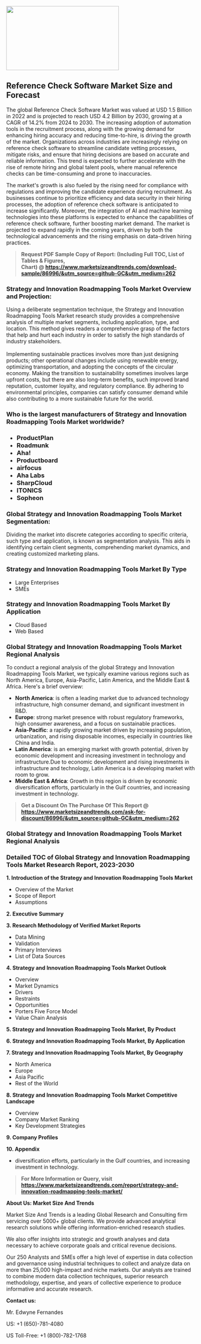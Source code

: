 <p><img class="alignnone size-medium wp-image-20088" src="https://ffe5etoiles.com/wp-content/uploads/2024/12/MST1-300x171.png" alt="" width="300" height="171" /></p><h2>Reference Check Software Market Size and Forecast</h2><p>The global Reference Check Software Market was valued at USD 1.5 Billion in 2022 and is projected to reach USD 4.2 Billion by 2030, growing at a CAGR of 14.2% from 2024 to 2030. The increasing adoption of automation tools in the recruitment process, along with the growing demand for enhancing hiring accuracy and reducing time-to-hire, is driving the growth of the market. Organizations across industries are increasingly relying on reference check software to streamline candidate vetting processes, mitigate risks, and ensure that hiring decisions are based on accurate and reliable information. This trend is expected to further accelerate with the rise of remote hiring and global talent pools, where manual reference checks can be time-consuming and prone to inaccuracies. </p><p>The market's growth is also fueled by the rising need for compliance with regulations and improving the candidate experience during recruitment. As businesses continue to prioritize efficiency and data security in their hiring processes, the adoption of reference check software is anticipated to increase significantly. Moreover, the integration of AI and machine learning technologies into these platforms is expected to enhance the capabilities of reference check software, further boosting market demand. The market is projected to expand rapidly in the coming years, driven by both the technological advancements and the rising emphasis on data-driven hiring practices.</p></p><blockquote id="" class=""><strong>Request PDF Sample Copy of Report: (Including Full TOC, List of Tables &amp; Figures, Chart)&nbsp;@&nbsp;<strong><a href="https://www.marketsizeandtrends.com/download-sample/86996/&utm_source=github-GC&utm_medium=262" target="_blank">https://www.marketsizeandtrends.com/download-sample/86996/&utm_source=github-GC&utm_medium=262</a></strong></strong></blockquote><h3 id="" class="">Strategy and Innovation Roadmapping Tools Market&nbsp;Overview and Projection:</h3><p id="" class="">Using a deliberate segmentation technique, the Strategy and Innovation Roadmapping Tools Market research study provides a comprehensive analysis of multiple market segments, including application, type, and location. This method gives readers a comprehensive grasp of the factors that help and hurt each industry in order to satisfy the high standards of industry stakeholders. <br /> <br />Implementing sustainable practices involves more than just designing products; other operational changes include using renewable energy, optimizing transportation, and adopting the concepts of the circular economy. Making the transition to sustainability sometimes involves large upfront costs, but there are also long-term benefits, such improved brand reputation, customer loyalty, and regulatory compliance. By adhering to environmental principles, companies can satisfy consumer demand while also contributing to a more sustainable future for the world.</p><h3 id="" class="">Who is the largest manufacturers of&nbsp;Strategy and Innovation Roadmapping Tools Market worldwide?</h3><h3 class=""><p><ul><li>ProductPlan </li><li> Roadmunk </li><li> Aha! </li><li> Productboard </li><li> airfocus </li><li> Aha Labs </li><li> SharpCloud </li><li> ITONICS </li><li> Sopheon</li></ul></p></h3><h3 id="" class="">Global&nbsp;Strategy and Innovation Roadmapping Tools Market Segmentation:</h3><p id="" class="">Dividing the market into discrete categories according to specific criteria, such type and application, is known as segmentation analysis. This aids in identifying certain client segments, comprehending market dynamics, and creating customized marketing plans.</p><h3 id="" class="">Strategy and Innovation Roadmapping Tools Market&nbsp;By Type</h3><p><p><ul><li>Large Enterprises </li><li> SMEs</p></li></ul></p></p><h3 id="" class="">Strategy and Innovation Roadmapping Tools Market&nbsp;By Application</h3><p class=""><p><ul><li>Cloud Based </li><li> Web Based</li></ul></p></p><h3 id="" class="">Global Strategy and Innovation Roadmapping Tools Market Regional Analysis</h3><p id="" class="">To conduct a regional analysis of the global Strategy and Innovation Roadmapping Tools Market, we typically examine various regions such as North America, Europe, Asia-Pacific, Latin America, and the Middle East &amp; Africa. Here's a brief overview:</p><ul><li><strong>North America</strong>: is often a leading market due to advanced technology infrastructure, high consumer demand, and significant investment in R&amp;D.</li><li><strong>Europe</strong>: strong market presence with robust regulatory frameworks, high consumer awareness, and a focus on sustainable practices.</li><li><strong>Asia-Pacific</strong>: a rapidly growing market driven by increasing population, urbanization, and rising disposable incomes, especially in countries like China and India.</li><li><strong>Latin America</strong>: is an emerging market with growth potential, driven by economic development and increasing investment in technology and infrastructure.Due to economic development and rising investments in infrastructure and technology, Latin America is a developing market with room to grow.</li><li><strong>Middle East &amp; Africa</strong>: Growth in this region is driven by economic diversification efforts, particularly in the Gulf countries, and increasing investment in technology.</li></ul><blockquote id="" class=""><strong>Get a Discount On The Purchase Of This Report @ <strong><a href="https://www.marketsizeandtrends.com/ask-for-discount/86996/&utm_source=github-GC&utm_medium=262" target="_blank">https://www.marketsizeandtrends.com/ask-for-discount/86996/&utm_source=github-GC&utm_medium=262</a></strong></strong></blockquote><h3 id="" class="">Global Strategy and Innovation Roadmapping Tools Market Regional Analysis</h3><h3 id="" class="">Detailed TOC of Global Strategy and Innovation Roadmapping Tools Market Research Report, 2023-2030</h3><p id="" class=""><strong>1. Introduction of the Strategy and Innovation Roadmapping Tools Market</strong></p><ul><li>Overview of the Market</li><li>Scope of Report</li><li>Assumptions</li></ul><p id="" class=""><strong>2. Executive Summary</strong></p><p id="" class=""><strong>3. Research Methodology of Verified Market Reports</strong></p><ul><li>Data Mining</li><li>Validation</li><li>Primary Interviews</li><li>List of Data Sources</li></ul><p id="" class=""><strong>4. Strategy and Innovation Roadmapping Tools Market Outlook</strong></p><ul><li>Overview</li><li>Market Dynamics</li><li>Drivers</li><li>Restraints</li><li>Opportunities</li><li>Porters Five Force Model</li><li>Value Chain Analysis</li></ul><p id="" class=""><strong>5. Strategy and Innovation Roadmapping Tools Market, By Product</strong></p><p id="" class=""><strong>6. Strategy and Innovation Roadmapping Tools Market, By Application</strong></p><p id="" class=""><strong>7. Strategy and Innovation Roadmapping Tools Market, By Geography</strong></p><ul><li>North America</li><li>Europe</li><li>Asia Pacific</li><li>Rest of the World</li></ul><p id="" class=""><strong>8. Strategy and Innovation Roadmapping Tools Market Competitive Landscape</strong></p><ul><li>Overview</li><li>Company Market Ranking</li><li>Key Development Strategies</li></ul><p id="" class=""><strong>9. Company Profiles</strong></p><p id="" class=""><strong>10. Appendix</strong></p><ul><li>diversification efforts, particularly in the Gulf countries, and increasing investment in technology.</li></ul><blockquote id="" class=""><strong>For More Information or Query, visit <strong><strong><a href="https://www.marketsizeandtrends.com/report/strategy-and-innovation-roadmapping-tools-market/" target="_blank">https://www.marketsizeandtrends.com/report/strategy-and-innovation-roadmapping-tools-market/</a></strong></strong></strong></blockquote><p id="" class=""><strong>About Us: Market Size And Trends</strong></p><p id="" class="">Market Size And Trends is a leading Global Research and Consulting firm servicing over 5000+ global clients. We provide advanced analytical research solutions while offering information-enriched research studies.</p><p id="" class="">We also offer insights into strategic and growth analyses and data necessary to achieve corporate goals and critical revenue decisions.</p><p id="" class="">Our 250 Analysts and SMEs offer a high level of expertise in data collection and governance using industrial techniques to collect and analyze data on more than 25,000 high-impact and niche markets. Our analysts are trained to combine modern data collection techniques, superior research methodology, expertise, and years of collective experience to produce informative and accurate research.</p><p id="" class=""><strong>Contact us:</strong></p><p id="" class="">Mr. Edwyne Fernandes</p><p id="" class="">US: +1 (650)-781-4080</p><p id="" class="">US Toll-Free: +1 (800)-782-1768</p>
